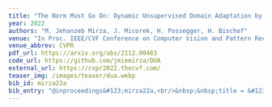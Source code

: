 ```yaml
---
title: "The Norm Must Go On: Dynamic Unsupervised Domain Adaptation by Normalization"
year: 2022
authors: "M. Jehanzeb Mirza, J. Micorek, H. Possegger, H. Bischof"
venue: "In Proc. IEEE/CVF Conference on Computer Vision and Pattern Recognition"
venue_abbrev: CVPR
pdf_url: https://arxiv.org/abs/2112.00463
code_url: https://github.com/jmiemirza/DUA
external_url: https://cvpr2022.thecvf.com/
teaser_img: /images/teaser/dua.webp
bib_id: mirza22a
bib_entry: "@inproceedings&#123;mirza22a,<br/>&nbsp;&nbsp;title = &#123;&#123;The Norm Must Go On: Dynamic Unsupervised Domain Adaptation by Normalization&#125;&#125;,<br/>&nbsp;&nbsp;author = &#123;M. Jehanzeb Mirza and Jakub Micorek and Horst Possegger and Horst Bischof&#125;,<br/>&nbsp;&nbsp;booktitle = &#123;Proc. IEEE/CVF Conference on Computer Vision and Pattern Recognition (CVPR)&#125;,<br/>&nbsp;&nbsp;year = &#123;2022&#125;<br/>&#125;"
---
```


